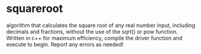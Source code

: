 # squareroot
algorithm that calculates the square root of any real number input, including decimals and fractions, without the use of the sqrt() or pow function.
Written in c++ for maximum efficiency, compile the driver function and execute to begin. Report any errors as needed!
